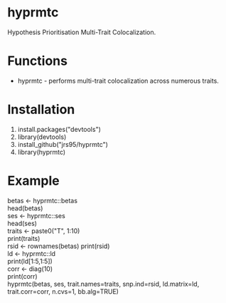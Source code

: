 # hyprmtc
Hypothesis Prioritisation Multi-Trait Colocalization.

# Functions
* hyprmtc - performs multi-trait colocalization across numerous traits.  

# Installation
1. install.packages("devtools")
2. library(devtools) 
3. install_github("jrs95/hyprmtc")
4. library(hyprmtc)

# Example
betas <- hyprmtc::betas  
head(betas)  
ses <- hyprmtc::ses  
head(ses)  
traits <- paste0("T", 1:10)  
print(traits)   
rsid <- rownames(betas)
print(rsid)  
ld <- hyprmtc::ld  
print(ld[1:5,1:5])   
corr <- diag(10)  
print(corr)  
hyprmtc(betas, ses, trait.names=traits, snp.ind=rsid, ld.matrix=ld, trait.corr=corr, n.cvs=1, bb.alg=TRUE)  
